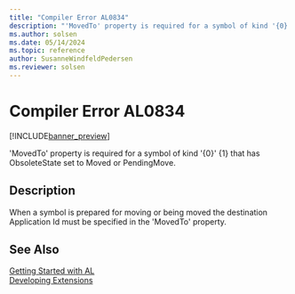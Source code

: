 ```yaml
---
title: "Compiler Error AL0834"
description: "'MovedTo' property is required for a symbol of kind '{0}' {1} that has ObsoleteState set to Moved or PendingMove."
ms.author: solsen
ms.date: 05/14/2024
ms.topic: reference
author: SusanneWindfeldPedersen
ms.reviewer: solsen
---
```

[//]: # (START>DO_NOT_EDIT)
[//]: # (IMPORTANT:Do not edit any of the content between here and the END>DO_NOT_EDIT.)
[//]: # (Any modifications should be made in the .xml files in the ModernDev repo.)
# Compiler Error AL0834

[!INCLUDE[banner_preview](../includes/banner_preview.md)]

'MovedTo' property is required for a symbol of kind '{0}' {1} that has ObsoleteState set to Moved or PendingMove.


## Description
When a symbol is prepared for moving or being moved the destination Application Id must be specified in the 'MovedTo' property.  

[//]: # (IMPORTANT: END>DO_NOT_EDIT)
## See Also  
[Getting Started with AL](../devenv-get-started.md)  
[Developing Extensions](../devenv-dev-overview.md)  